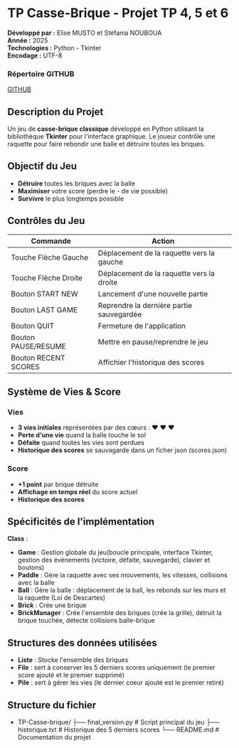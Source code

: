 # TP Casse-Brique - Projet TP 4, 5 et 6

**Développé par :** Elise MUSTO et Stéfania NOUBOUA  
**Année :** 2025  
**Technologies :** Python - Tkinter  
**Encodage :** UTF-8

### Répertoire GITHUB
[GITHUB](https://github.com/444stef/TP-Casse-brique)

## Description du Projet

Un jeu de **casse-brique classique** développé en Python utilisant la bibliothèque **Tkinter** pour l'interface graphique. Le joueur contrôle une raquette pour faire rebondir une balle et détruire toutes les briques.




## Objectif du Jeu


 - **Détruire** toutes les briques avec la balle 
 - **Maximiser** votre score (perdre le - de vie possible)
 - **Survivre** le plus longtemps possible 


## Contrôles du Jeu
| Commande | Action |
|----------|--------|
| Touche Flèche Gauche | Déplacement de la raquette vers la gauche |
| Touche Flèche Droite | Déplacement de la raquette vers la droite |
| Bouton START NEW  | Lancement d'une nouvelle partie |
| Bouton LAST GAME | Reprendre la dernière partie sauvegardée |
| Bouton QUIT | Fermeture de l'application |
| Bouton PAUSE/RESUME | Mettre en pause/reprendre le jeu |
| Bouton RECENT SCORES| Affichier l'historique des scores |

## Système de Vies & Score

### Vies
- **3 vies initiales** représentées par des cœurs : ❤️ ❤️ ❤️
- **Perte d'une vie** quand la balle touche le sol 
- **Défaite** quand toutes les vies sont perdues
- **Historique des scores** se sauvagarde dans un ficher json (scores.json)

### Score
- **+1 point** par brique détruite 
- **Affichage en temps réel** du score actuel
- **Historique des scores** 


## Spécificités de l'implémentation
 **Class** : 
- **Game** : Gestion globale du jeu(boucle principale, interface Tkinter, gestion des événements (victoire, défaite, sauvegarde), clavier et boutons)
- **Paddle** : Gère la raquette avec ses mouvements, les vitesses, collisions avec la balle
- **Ball** : Gère la balle : déplacement de la ball, les rebonds sur les murs et la raquette (Loi de Descartes)
- **Brick** : Crée une brique 
- **BrickManager** : Crée l'ensemble des briques (crée la grille), détruit la brique touchée, détecte collisions balle-brique


## Structures des données utilisées 
- **Liste** : Stocke l'ensemble des briques
- **File** : sert à conserver les 5 derniers scores uniquement (le premier score ajouté et le premier supprimé)
- **Pile** : sert à gérer les vies (le dernier coeur ajouté est le premier retiré)


## Structure du fichier
- TP-Casse-brique/
├── final_version.py        # Script principal du jeu
├── historique.txt          # Historique des 5 derniers scores
└── README.md              # Documentation du projet


  


